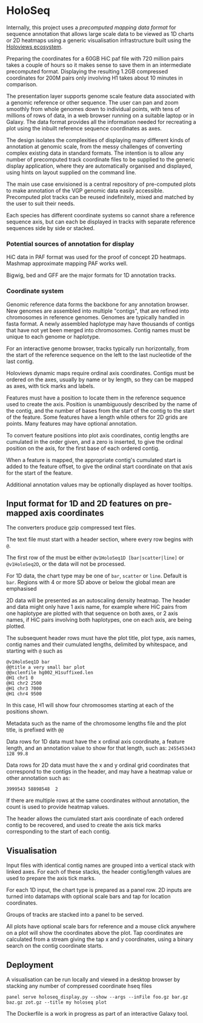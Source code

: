 # HoloSeq

Internally, this project uses a *precomputed mapping data format* for sequence annotation that allows large scale data to be viewed
as 1D charts or 2D heatmaps using a generic visualisation infrastructure built using the [Holoviews ecosystem](https://holoviews.org/).

Preparing the coordinates for a 60GB HiC paf file with 720 million pairs takes a couple of hours so it makes sense to save them in
an intermediate precomputed format. Displaying the resulting 1.2GB compressed coordinates for 200M pairs only involving H1 takes about 10 minutes in comparison.

The presentation layer supports genome scale feature data associated with a genomic reference or other sequence. The user can pan and zoom 
smoothly from whole genomes down to individual points, with tens of millions of rows of data, in a web browser running on a suitable laptop or in Galaxy. 
The data format provides all the information needed for recreating a plot using the inbuilt reference sequence coordinates as axes.

The design isolates the complexities of displaying many different kinds of annotation at genomic scale, from the messy challenges of converting
complex existing data in standard formats. The intention is to allow any number of precomputed track coordinate files to be supplied to the generic display 
application, where they are automatically organised and displayed, using hints on layout supplied on the command line. 

The main use case envisioned is a central repository of pre-computed plots to make annotation of the VGP genomic data easily accessible.
Precomputed plot tracks can be reused indefinitely, mixed and matched by the user to suit their needs.

Each species has different coordinate systems so cannot share a reference sequence axis, but can each be displayed in
tracks with separate reference sequences side by side or stacked.

### Potential sources of annotation for display

HiC data in PAF format was used for the proof of concept 2D heatmaps. Mashmap approximate mapping PAF works well.

Bigwig, bed and GFF are the major formats for 1D annotation tracks.

### Coordinate system

Genomic reference data forms the backbone for any annotation browser.
New genomes are assembled into multiple "contigs", that are refined into chromosomes in reference genomes.
Genomes are typically handled in fasta format. A newly assembled haplotype may have thousands of contigs
that have not yet been merged into chromosomes. Contig names must be unique to each genome or haplotype.

For an interactive genome browser, tracks typically run horizontally, from the start of the reference sequence on the left to the last nucleotide of the last contig.

Holoviews dynamic maps require ordinal axis coordinates. Contigs must be ordered on the axes, usually by name or by length,
so they can be mapped as axes, with tick marks and labels.

Features must have a position to locate them in the reference sequence used to create the axis. 
Position is unambiguously described by the name of the contig, and the number of bases from the start of the contig to the start of the feature. 
Some features have a length while others for 2D grids are points. Many features may have optional annotation.

To convert feature positions into plot axis coordinates, contig lengths are cumulated in the order given, and a zero is inserted,
to give the ordinal position on the axis, for the first base of each ordered contig. 

When a feature is mapped, the appropriate contig's cumulated start is added to the feature offset, to give the 
ordinal start coordinate on that axis for the start of the feature.

Additional annotation values may be optionally displayed as hover tooltips.

## Input format for 1D and 2D features on pre-mapped axis coordinates

The converters produce gzip compressed text files. 

The text file must start with a header section, where every row begins with `@`.

The first row of the must be either `@v1HoloSeq1D [bar|scatter|line]` or `@v1HoloSeq2D`, or the data will not be processed.

For 1D data, the chart type may be one of `bar`, `scatter` or `line`. Default is `bar`. Regions with 4 or more SD above or below the global mean are 
emphasised

2D data will be presented as an autoscaling density heatmap. The header and data might only have 1 axis name, for example where HiC pairs from one haplotype are plotted
with that sequence on both axes, or 2 axis names, if HiC pairs involving both haplotypes, one on each axis, are being plotted.

The subsequent header rows must have the plot title, plot type, axis names, contig names and their cumulated lengths, delimited by whitespace, and starting with `@` such as

```
@v1HoloSeq1D bar
@@title a very small bar plot
@@xclenfile hg002_H1suffixed.len
@H1 chr1 0
@H1 chr2 2500
@H1 chr3 7000
@H1 chr4 9500
```

In this case, H1 will show four chromosomes starting at each of the positions shown.

Metadata such as the name of the chromosome lengths file and the plot title, is prefixed with `@@`


Data rows for 1D data must have the x ordinal axis coordinate, a feature length, and an annotation value to show for that length, such as:
`2455453443 128 99.8`

Data rows for 2D data must have the x and y ordinal grid coordinates that correspond to the contigs in the header, and 
may have a heatmap value or other annotation such as:

`3999543 58898548  2`

If there are multiple rows at the same coordinates without annotation, the count is used to provide heatmap values.

The header allows the cumulated start axis coordinate of each ordered contig to be recovered, and used to create the axis tick marks 
corresponding to the start of each contig.

## Visualisation

Input files with identical contig names are grouped into a vertical stack with linked axes.
For each of these stacks, the header contig/length values are used to prepare the axis tick marks.

For each 1D input, the chart type is prepared as a panel row.
2D inputs are turned into datamaps with optional scale bars and tap for location coordinates.

Groups of tracks are stacked into a panel to be served.

All plots have optional scale bars for reference and a mouse click anywhere on a plot will show the coordinates above the plot.
Tap coordinates are calculated from a stream giving the tap x and y coordinates, using a binary search on the contig coordinate starts.

## Deployment

A visualisation can be run locally and viewed in a desktop browser by stacking any number of compressed coordinate hseq 
files 

`panel serve holoseq_display.py --show --args --inFile foo.gz bar.gz baz.gz zot.gz --title my holoseq plot`

The Dockerfile is a work in progress as part of an interactive Galaxy tool.

